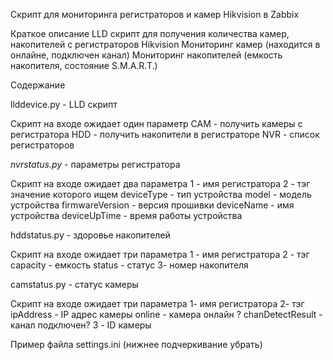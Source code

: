 Скрипт для мониторинга регистраторов и камер Hikvision в Zabbix

Краткое описание
LLD скрипт для получения количества камер, накопителей с регистраторов Hikvision
Мониторинг камер (находится в онлайне, подключен канал)
Мониторинг накопителей (емкость накопителя, состояние S.M.A.R.T.)

Содержание

llddevice.py - LLD скрипт

Скрипт на входе ожидает один параметр 
CAM - получить камеры с регистратора
HDD - получить накопители в регистраторе
NVR - список регистраторов

_nvrstatus.py_ - параметры регистратора

Скрипт на входе ожидает два параметра
1 - имя регистратора
2 - тэг значение которого ищем
deviceType - тип устройства
model - модель устройства
firmwareVersion - версия прошивки
deviceName - имя устройства
deviceUpTime - время работы устройства

hddstatus.py - здоровье накопителей

Скрипт на входе ожидает три параметра
1 - имя регистратора
2 - тэг
capacity - емкость
status - статус
3- номер накопителя

camstatus.py - статус камеры

Скрипт на входе ожидает три параметра
1- имя регистратора
2- тэг
ipAddress - IP адрес камеры
online - камера онлайн ?
chanDetectResult - канал подключен?
3 - ID камеры

Пример файла settings.ini (нижнее подчеркивание убрать)
